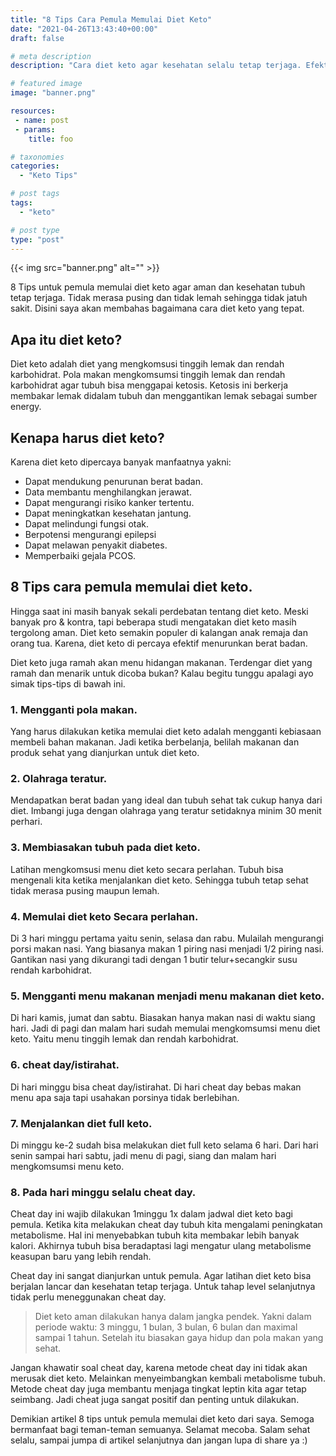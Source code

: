```yaml
---
title: "8 Tips Cara Pemula Memulai Diet Keto"
date: "2021-04-26T13:43:40+00:00"
draft: false

# meta description
description: "Cara diet keto agar kesehatan selalu tetap terjaga. Efektif menggapai penurunan berat badan yang ideal."

# featured image
image: "banner.png"

resources:
 - name: post
 - params:
    title: foo

# taxonomies
categories:
  - "Keto Tips"

# post tags
tags:
  - "keto"

# post type
type: "post"
---
```


{{< img src="banner.png" alt="" >}}

8 Tips untuk pemula memulai diet keto agar aman dan kesehatan tubuh tetap terjaga. Tidak merasa pusing dan tidak lemah sehingga tidak jatuh sakit. Disini saya akan membahas bagaimana cara diet keto yang tepat.

## Apa itu diet keto?

Diet keto adalah diet yang mengkomsusi tinggih lemak dan rendah karbohidrat. Pola makan mengkomsumsi tinggih lemak dan rendah karbohidrat agar tubuh bisa menggapai ketosis. Ketosis ini berkerja membakar lemak didalam tubuh dan menggantikan lemak sebagai sumber energy.

## Kenapa harus diet keto?

Karena diet keto dipercaya banyak manfaatnya yakni:
- Dapat mendukung penurunan berat badan.
- Data membantu menghilangkan jerawat.
- Dapat mengurangi risiko kanker tertentu.
- Dapat meningkatkan kesehatan jantung.
- Dapat melindungi fungsi otak.
- Berpotensi mengurangi epilepsi
- Dapat melawan penyakit diabetes.
- Memperbaiki gejala PCOS.

## 8 Tips cara pemula memulai diet keto.

Hingga saat ini masih banyak sekali perdebatan tentang diet keto. Meski banyak pro & kontra, tapi beberapa studi mengatakan diet keto masih tergolong aman. Diet keto semakin populer di kalangan anak remaja dan orang tua. Karena, diet keto di percaya efektif menurunkan berat badan.

Diet keto juga ramah akan menu hidangan makanan. Terdengar diet yang ramah dan menarik untuk dicoba bukan? Kalau begitu tunggu apalagi ayo simak tips-tips di bawah ini.

### 1. Mengganti pola makan.

Yang harus dilakukan ketika memulai diet keto adalah mengganti kebiasaan membeli bahan makanan. Jadi ketika berbelanja, belilah makanan dan produk sehat yang dianjurkan untuk diet keto.

### 2. Olahraga teratur.

Mendapatkan berat badan yang ideal dan tubuh sehat tak cukup hanya dari diet. Imbangi juga dengan olahraga yang teratur setidaknya minim 30 menit perhari.

### 3. Membiasakan tubuh pada diet keto.

Latihan mengkomsusi menu diet keto secara perlahan. Tubuh bisa mengenali kita ketika menjalankan diet keto. Sehingga tubuh tetap sehat tidak merasa pusing maupun lemah.

### 4. Memulai diet keto Secara perlahan.

Di 3 hari minggu pertama yaitu senin, selasa dan rabu. Mulailah mengurangi porsi makan nasi. Yang biasanya makan 1 piring nasi menjadi 1/2 piring nasi. Gantikan nasi yang dikurangi tadi dengan 1 butir telur+secangkir susu rendah karbohidrat.

### 5. Mengganti menu makanan menjadi menu makanan diet keto.

Di hari kamis, jumat dan sabtu. Biasakan hanya makan nasi di waktu siang hari. Jadi di pagi dan malam hari sudah memulai mengkomsumsi menu diet keto. Yaitu menu tinggih lemak dan rendah karbohidrat.

### 6. cheat day/istirahat.

Di hari minggu bisa cheat day/istirahat. Di hari cheat day bebas makan menu apa saja tapi usahakan porsinya tidak berlebihan.

### 7. Menjalankan diet full keto.

Di minggu ke-2 sudah bisa melakukan diet full keto selama 6 hari. Dari hari senin sampai hari sabtu, jadi menu di pagi, siang dan malam hari mengkomsumsi menu keto.

### 8. Pada hari minggu selalu cheat day.

Cheat day ini wajib dilakukan 1minggu 1x dalam jadwal diet keto bagi pemula. Ketika kita melakukan cheat day tubuh kita mengalami peningkatan metabolisme. Hal ini menyebabkan tubuh kita membakar lebih banyak kalori. Akhirnya tubuh bisa beradaptasi lagi mengatur ulang metabolisme keasupan baru yang lebih rendah.

Cheat day ini sangat dianjurkan untuk pemula. Agar latihan diet keto bisa berjalan lancar dan kesehatan tetap terjaga. Untuk tahap level selanjutnya tidak perlu meneggunakan cheat day.

  >Diet keto aman dilakukan hanya dalam jangka pendek. Yakni dalam periode waktu: 3 minggu, 1 bulan, 3 bulan, 6 bulan dan maximal sampai 1 tahun. Setelah itu biasakan gaya hidup dan pola makan yang sehat.

Jangan khawatir soal cheat day, karena metode cheat day ini tidak akan merusak diet keto. Melainkan menyeimbangkan kembali metabolisme tubuh. Metode cheat day juga membantu menjaga tingkat leptin kita agar tetap seimbang. Jadi cheat juga sangat positif dan penting untuk dilakukan.

Demikian artikel 8 tips untuk pemula memulai diet keto dari saya. Semoga bermanfaat bagi teman-teman semuanya. Selamat mecoba. Salam sehat selalu, sampai jumpa di artikel selanjutnya dan jangan lupa di share ya :)